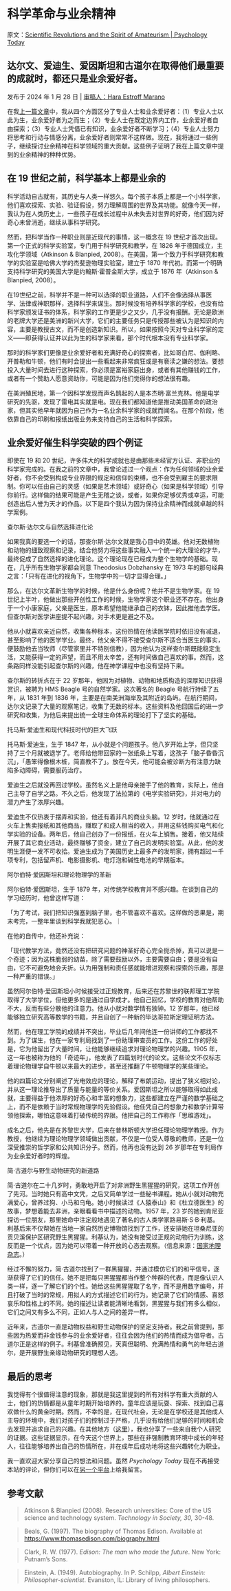 # 科学革命与业余精神

原文：[Scientific Revolutions and the Spirit of Amateurism | Psychology Today](https://www.psychologytoday.com/us/blog/freedom-to-learn/202401/scientific-revolutions-and-the-spirit-of-amateurism)

## 达尔文、爱迪生、爱因斯坦和古道尔在取得他们最重要的成就时，都还只是业余爱好者。

发布于 2024 年 1 月 28 日 | [审稿人：Hara Estroff Marano](https://www.psychologytoday.com/us/docs/editorial-process)

在我[上一篇文章](https://www.psychologytoday.com/us/blog/freedom-to-learn/202401/in-praise-of-amateurism)中，我从四个方面区分了专业人士和业余爱好者：（1）专业人士以此为生，业余爱好者为之而生；（2）专业人士在既定边界内工作，业余爱好者自由探索；（3）专业人士凭借已有知识，业余爱好者不断学习；（4）专业人士努力将思考和行动与情感分离，业余爱好者则常常不这样做。现在，我将通过一些例子，继续探讨业余精神在科学领域的重大贡献。这些例子证明了我在上篇文章中提到的业余精神的种种优势。

## 在 19 世纪之前，科学基本上都是业余的

科学活动自古就有，其历史与人类一样悠久。每个孩子本质上都是一个小科学家，他们喜欢探索、实验、验证假设，努力理解周围的世界及其功能。就像今天一样，我认为在人类历史上，一些孩子在成长过程中从未失去对世界的好奇，他们因为好奇心未曾消逝，继续从事科学研究。

然而，把科学当作一种职业则是近现代的事情，这一概念在 19 世纪才首次出现。第一个正式的科学实验室，专门用于科学研究和教学，在 1826 年于德国成立，主攻化学领域（Atkinson & Blanpied, 2008）。在美国，第一个致力于科学研究和教学的实验室是哈佛大学的杰斐逊物理实验室，建立于 1870 年代初。而第一个明确支持科学研究的美国大学是约翰斯·霍普金斯大学，成立于 1876 年（Atkinson & Blanpied, 2008）。

在19世纪之前，科学并不是一种可以选择的职业道路，人们不会像选择从事医学、法律或神职那样，选择科学来谋生。那时候没有培养科学家的学校，也没有给科学家颁发证书的体系，科学家的工作更是少之又少，几乎没有报酬。无论是欧洲的老牌大学还是美洲的新兴大学，它们的主要任务只是传授那些被认为是知识的内容，主要是教授古文，而不是创造新知识。所以，如果按照今天对专业科学家的定义——即获得认证并以此为生的科学家来看，那个时代根本没有专业科学家。

那时的科学家们更像是业余爱好者和充满好奇心的探索者，比如哥白尼、伽利略、开普勒和牛顿，他们有时会提出一些看起来非常疯狂或是有亵渎之嫌的想法。要想投入大量时间去进行这种探索，你必须是富裕家庭出身，或者有其他赚钱的工作，或者有一个赞助人愿意资助你，可能是因为他们觉得你的想法很有趣。

在美洲殖民地，第一个因科学发现而声名鹊起的人是本杰明·富兰克林。他是电学研究的先驱，发现了雷电其实就是电。现在我们都知道他是推动美国革命的政治家，但其实他早年就因为自己作为一名业余科学家的成就而闻名。在那个阶段，他依靠自己的印刷和报纸出版业务来支持自己的生活和科学探索。

## 业余爱好催生科学突破的四个例证

即使在 19 和 20 世纪，许多伟大的科学成就也是由那些未经官方认证、非职业的科学家完成的。在我之前的文章中，我曾论述过一个观点：作为任何领域的业余爱好者，你不会受到构成专业界限的规定和信仰的束缚，也不会受到雇主的要求限制。你可以任由自己的灵感（如果是艺术领域）或好奇心（如果是科学领域）引导你前行。这样做的结果可能是产生无稽之谈，或者，如果你足够优秀或幸运，可能创造出后人誉为天才的作品。以下是四个我认为因为保持业余精神而成就卓越的科学案例。

查尔斯·达尔文与自然选择进化论

如果我真的要选一个的话，那查尔斯·达尔文就是我心目中的英雄。他对无数植物和动物的细致观察和记录，结合他努力将这些事实融入一个统一的大理论的才华，最终促成了自然选择的进化理论。这个理论现在已经成为整个生物学的基础。现在，几乎所有生物学家都会同意 Theodosius Dobzhansky 在 1973 年的那句经典之言：「只有在进化的视角下，生物学中的一切才显得合理。」

那么，在达尔文革新生物学的时候，他是什么身份呢？他并不是生物学家。在 19 世纪上半叶，他做出那些开创性工作的时候，生物学家这个职业还不存在。他出身于一个小康家庭，父亲是医生，原本希望他能继承自己的衣钵，因此推他去学医。但查尔斯对医学讲座提不起兴趣，对手术更是避之不及。

他从小就喜欢亲近自然，收集各种标本，这份热情在他读医学院时依旧没有减退，甚至影响了他的医学学业。最终，他父亲不得不接受查尔斯不适合当医生的事实，便鼓励他去当牧师（尽管家里并不特别信教），因为他认为这样查尔斯既能稳定生活，又能获得一定的声望，而且不用太辛苦，还有时间做自己喜欢的事。然而，这条路同样没能引起查尔斯的兴趣，他在神学课程中也没有坚持下来。

查尔斯的转折点在于 22 岁那年，他因为对植物、动物和地质构造的深厚知识获得赏识，被聘为 HMS Beagle 号的自然学家。这次著名的 Beagle 号航行持续了五年，从 1831 年到 1836 年，主要是在南美洲海岸及其附近的岛屿。在航行期间，达尔文记录了大量的观察笔记，收集了无数的标本。这些资料及他回国后的进一步研究和收集，为他后来提出统一全球生命体系的理论打下了坚实的基础。

托马斯·爱迪生和现代科技时代的巨大飞跃

托马斯·爱迪生，生于 1847 年，从小就是个问题孩子。他八岁开始上学，但只坚持了三个月就被退学了。老师给他带回家的一张纸条上写着，这孩子「脑子昏昏沉沉」，「愚笨得像根木桩，简直教不了」。放在今天，他可能会被诊断为有注意力缺陷多动障碍，需要服药治疗。

爱迪生之后就没再回过学校。虽然名义上是他母亲接手了他的教育，实际上，他自己主导了自学之路。不久之后，他发现了法拉第的《电学实验研究》，并对电力的潜力产生了浓厚兴趣。

爱迪生不仅热衷于摆弄和实验，他还有着非凡的商业头脑。12 岁时，他就通过在火车上售卖报纸和其他商品，赚取了和成人相当的收入，并用这些钱购买电气和化学实验的设备。两年后，他自己创办了一份报纸，在火车上销售。接着，他又陆续开展了其它商业活动，最终赚够了资金，建立了自己的发明实验室。从此，他的发明生涯便一发不可收拾。爱迪生成为了美国历史上最多产的发明家，拥有超过一千项专利，包括留声机、电影摄影机、电灯泡和碱性电池的早期版本。

阿尔伯特·爱因斯坦和理论物理学的革新

阿尔伯特·爱因斯坦，生于 1879 年，对传统学校教育并不感兴趣。在谈到自己的学习经历时，他曾这样写道：

「为了考试，我们把知识强塞到脑子里，也不管喜欢不喜欢。这样做的恶果是，期末考完，一整年里谈到科学我就犯恶心。｜

在他的自传中，他还补充说：

「现代教学方法，竟然还没有把研究问题的神圣好奇心完全扼杀掉，真可以说是一个奇迹；因为这株脆弱的幼苗，除了需要鼓励以外，主要需要自由；要是没有自由，它不可避免地会夭折。认为用强制和责任感就能增进观察和探索的乐趣，那是一种严重的错误。」

虽然阿尔伯特·爱因斯坦小时候接受过正规教育，后来还在苏黎世的联邦理工学院取得了大学学位，但他更多的是通过自学成才。他自己回忆，学校的教育对他帮助不大，反而有些分散他的注意力。他从小就对数学情有独钟。12 岁那年，他已经能够独立研究高等数学的书籍，并且自创了一种新的毕达哥拉斯定理证明方法。

然而，他在理工学院的成绩并不突出，毕业后几年间他连一份讲师的工作都找不到。为了谋生，他在一家专利局找到了一份助理审查员的工作。这份工作的好处是，它为他留出了大量时间，让他能够继续追求对理论物理学的兴趣。1905 年，这一年也被称为他的「奇迹年」，他发表了四篇划时代的论文。这些论文不仅标志着理论物理学自牛顿以来最大的进步，甚至还推翻了牛顿物理学的某些理论。

他的四篇论文分别阐述了光电效应的理论，解释了布朗运动，提出了狭义相对论，并从这一理论推导出了质量与能量的等价关系。爱因斯坦之所以能够取得如此成就，主要得益于他浓厚的好奇心和丰富的想象力，这些都建立在严谨的数学基础之上，而不是依赖于当时常规物理学的先验假设。他任凭自己的想象力和数学计算带领他探索，哪怕这意味着打破传统的界限。他把自己的工作称作「思维游戏」。

成名之后，他先是在苏黎世大学，后来在普林斯顿大学担任理论物理学教授。作为教授，他继续为理论物理学领域做出贡献，不仅是一位受人尊敬的教师，还是一位深受推崇的哲学家和公共知识分子。然而，他再也没有达到 26 岁那年在专利局作为业余爱好者时的辉煌。

简·古道尔与野生动物研究的新道路

简·古道尔在二十几岁时，勇敢地开启了对非洲野生黑猩猩的研究，这项工作开创了先河。当时她只有高中文凭，之后又简单学过一些秘书课程。她从小就对动物充满爱心，曾养过狗、小马和乌龟。她小时候读过《人猿泰山》和《杜立德医生》的故事，梦想着能去非洲，亲眼看看书中描述的动物。1957 年，23 岁的她到肯尼亚探访一位朋友，那里她命中注定般地遇见了著名的古人类学家路易斯·S·B·利基。利基后来不仅帮她在当地一家自然历史博物馆找到了工作，还安排她在坦桑尼亚的贡贝溪保护区研究野生黑猩猩。利基认为，她没有接受过正规的动物行为训练，这反而是一个优点，因为她可以带着一种开放的心态去观察。（信息来源：[国家地理杂志](https://education.nationalgeographic.org/resource/jane-goodall/)。）

经过不懈的努力，简·古道尔找到了一群黑猩猩，并通过模仿它们的和平信号，逐渐获得了它们的信任。她不是把每只黑猩猩都当作整个种群的代表，而是像认识人类一样，逐一了解它们的个性。她给这些黑猩猩取了名字，而不是用数字编号，并且打破了当时的常规，用拟人的方式描述它们的行为。她记录了它们的情感、喜怒哀乐和性格上的不同。她的描述让读者能清晰地看到，黑猩猩与我们有多么相似，它们之间又有多么不同，正如人与人之间的差异一样。

近年来，古道尔一直是动物权益和野生动物保护的坚定支持者。我之前曾提到，那些因为热爱而非金钱参与的业余爱好者，往往会因为他们的热情而成为倡导者。古道尔正是这样的例子。利基曾准确预见，天真但聪明、充满热情和勇气的年轻古道尔，是开展野生亲缘动物研究的理想人选。

## 最后的思考

我觉得有个很值得注意的现象，那就是我这里提到的所有对科学有重大贡献的人士，他们的热情都是从童年时期开始培养的。童年应该是玩耍、探索、找到自己喜欢做什么的黄金时期。然而，不幸的是，在现代社会，无论是在学校还是其他成人主导的环境中，我们对孩子们的控制过于严格，几乎没有给他们足够的时间和机会去发现并追求自己的兴趣。在其他地方（[这里](https://www.psychologytoday.com/us/blog/freedom-to-learn/201811/how-schools-thwart-passions)），我也分享了一些来自我个人研究的证据。这些证据显示，在今天这个世界上，那些在非强制教育环境中成长的年轻人，往往能够培养出自己的热情所在，并在成年后成功地将这些兴趣转化为职业。

我一直欢迎大家分享自己的想法和问题。虽然 *Psychology Today* 现在不再接受本站的评论，但你们可以在[另一个平台](https://petergray.substack.com/p/28-great-amateurs-in-science)上给我留言。

## 参考文献

> Atkinson & Blanpied (2008). Research universities: Core of the US science and technology system. *Technology in Society, 30,* 30-48.

>

> Beals, G. (1997). The biography of Thomas Edison. Available at https://www.thomasedison.com/biography.html

>

> Clark, R. W. (1977). *Edison: The man who made the future*. New York: Putnam’s Sons.

>

> Einstein, A. (1949). Autobiography. In P. Schilpp, *Albert Einstein: Philosopher-scientist*. Evanston, IL: Library of living philosophers.